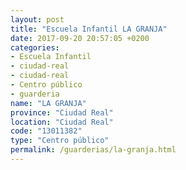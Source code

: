 ```yaml
---
layout: post
title: "Escuela Infantil LA GRANJA"
date: 2017-09-20 20:57:05 +0200
categories:
- Escuela Infantil
- ciudad-real
- ciudad-real
- Centro público
- guarderia
name: "LA GRANJA"
province: "Ciudad Real"
location: "Ciudad Real"
code: "13011382"
type: "Centro público"
permalink: /guarderias/la-granja.html
---
```

